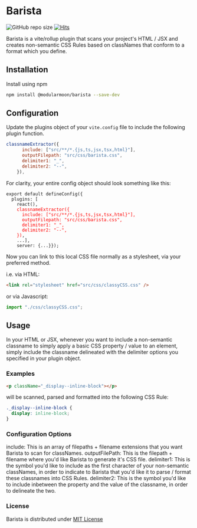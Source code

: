 # Barista

![GitHub repo size](https://img.shields.io/github/repo-size/maxnelson/barista)
[![Hits](https://hits.seeyoufarm.com/api/count/incr/badge.svg?url=https%3A%2F%2Fgithub.com%2Fmaxnelson%2Fbarista&count_bg=%2379C83D&title_bg=%23555555&icon=&icon_color=%23E7E7E7&title=hits+daily+%2F+total&edge_flat=false)](https://hits.seeyoufarm.com)

Barista is a vite/rollup plugin that scans your project's HTML / JSX and creates non-semantic CSS Rules based on classNames that conform to a format which you define.

## Installation

Install using npm

```sh
npm install @modularmoon/barista --save-dev
```

## Configuration

Update the plugins object of your `vite.config` file to include the following plugin function.

```js
classnameExtractor({
      include: ["src/**/*.{js,ts,jsx,tsx,html}"],
      outputFilepath: "src/css/barista.css",
      delimiter1: "_",
      delimiter2: "--",
    }),
```

For clarity, your entire config object should look something like this:

<pre><code>export default defineConfig({
  plugins: [
    react(),
    <span style="color: red;">classnameExtractor({
      include: ["src/**/*.{js,ts,jsx,tsx,html}"],
      outputFilepath: "src/css/barista.css",
      delimiter1: "_",
      delimiter2: "--",
    })</span>,
    ...],
    server: {...}});</code></pre>

Now you can link to this local CSS file normally as a stylesheet, via your preferred method.

i.e. via HTML:

```html
<link rel="stylesheet" href="src/css/classyCSS.css" />
```

or via Javascript:

```js
import "./css/classyCSS.css";
```

## Usage

In your HTML or JSX, whenever you want to include a non-semantic classname to simply apply a basic CSS property / value to an element, simply include the classname delineated with the delimiter options you specified in your plugin object.

### Examples

```html
<p className="_display--inline-block"></p>
```

will be scanned, parsed and formatted into the following CSS Rule:

```css
._display--inline-block {
  display: inline-block;
}
```

### Configuration Options

include: This is an array of filepaths + filename extensions that you want Barista to scan for classNames.
outputFilePath: This is the filepath + filename where you'd like Barista to generate it's CSS file.
delimiter1: This is the symbol you'd like to include as the first character of your non-semantic classNames, in order to indicate to Barista that you'd like it to parse / format these classnames into CSS Rules.
delimiter2: This is the symbol you'd like to include inbetween the property and the value of the classname, in order to delineate the two.

### License

Barista is distributed under [MIT License](https://github.com/maxnelson/barista/blob/main/LICENSE.md)
